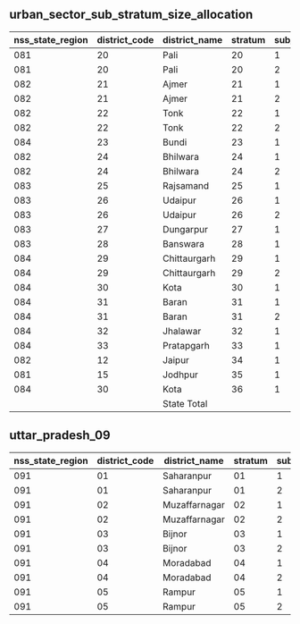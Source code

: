 ## urban_sector_sub_stratum_size_allocation
| nss_state_region | district_code | district_name | stratum | sub_stratum | size_zst | central_sample | state_sample |
|---|---|---|---|---|---|---|---|
| 081 | 20 | Pali | 20 | 1 | 439 | 2 | 2 |
| 081 | 20 | Pali | 20 | 2 | 403 | 2 | 2 |
| 082 | 21 | Ajmer | 21 | 1 | 296 | 2 | 2 |
| 082 | 21 | Ajmer | 21 | 2 | 1414 | 4 | 4 |
| 082 | 22 | Tonk | 22 | 1 | 233 | 2 | 2 |
| 082 | 22 | Tonk | 22 | 2 | 227 | 2 | 2 |
| 084 | 23 | Bundi | 23 | 1 | 333 | 2 | 2 |
| 082 | 24 | Bhilwara | 24 | 1 | 252 | 2 | 2 |
| 082 | 24 | Bhilwara | 24 | 2 | 528 | 2 | 2 |
| 083 | 25 | Rajsamand | 25 | 1 | 322 | 2 | 2 |
| 083 | 26 | Udaipur | 26 | 1 | 318 | 2 | 2 |
| 083 | 26 | Udaipur | 26 | 2 | 824 | 2 | 2 |
| 083 | 27 | Dungarpur | 27 | 1 | 178 | 2 | 2 |
| 083 | 28 | Banswara | 28 | 1 | 245 | 2 | 2 |
| 084 | 29 | Chittaurgarh | 29 | 1 | 191 | 2 | 2 |
| 084 | 29 | Chittaurgarh | 29 | 2 | 324 | 2 | 2 |
| 084 | 30 | Kota | 30 | 1 | 259 | 2 | 2 |
| 084 | 31 | Baran | 31 | 1 | 191 | 2 | 2 |
| 084 | 31 | Baran | 31 | 2 | 169 | 2 | 2 |
| 084 | 32 | Jhalawar | 32 | 1 | 351 | 2 | 2 |
| 084 | 33 | Pratapgarh | 33 | 1 | 128 | 2 | 2 |
| 082 | 12 | Jaipur | 34 | 1 | 5656 | 16 | 16 |
| 081 | 15 | Jodhpur | 35 | 1 | 1733 | 8 | 8 |
| 084 | 30 | Kota | 36 | 1 | 1399 | 8 | 8 |
|  |  | State Total |  |  | 26942 | 140 | 140 |
## uttar_pradesh_09
| nss_state_region | district_code | district_name | stratum | sub_stratum | size_zst | central_sample | state_sample |
|---|---|---|---|---|---|---|---|
| 091 | 01 | Saharanpur | 01 | 1 | 332 | 2 | 2 |
| 091 | 01 | Saharanpur | 01 | 2 | 928 | 6 | 6 |
| 091 | 02 | Muzaffarnagar | 02 | 1 | 820 | 4 | 4 |
| 091 | 02 | Muzaffarnagar | 02 | 2 | 859 | 4 | 4 |
| 091 | 03 | Bijnor | 03 | 1 | 835 | 4 | 4 |
| 091 | 03 | Bijnor | 03 | 2 | 458 | 4 | 4 |
| 091 | 04 | Moradabad | 04 | 1 | 520 | 2 | 2 |
| 091 | 04 | Moradabad | 04 | 2 | 1440 | 8 | 8 |
| 091 | 05 | Rampur | 05 | 1 | 376 | 2 | 2 |
| 091 | 05 | Rampur | 05 | 2 | 425 | 2 | 2 |

